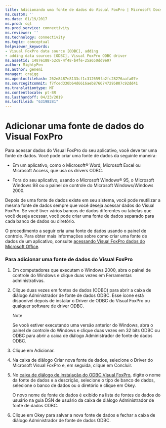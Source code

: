 ```yaml
---
title: Adicionando uma fonte de dados do Visual FoxPro | Microsoft Docs
ms.custom: ''
ms.date: 01/19/2017
ms.prod: sql
ms.prod_service: connectivity
ms.reviewer: ''
ms.technology: connectivity
ms.topic: conceptual
helpviewer_keywords:
- Visual FoxPro data source [ODBC], adding
- adding data sources [ODBC], Visual FoxPro ODBC driver
ms.assetid: 1487e188-52c8-4f48-b4fe-25a650dd9e97
author: MightyPen
ms.author: genemi
manager: craigg
ms.openlocfilehash: 262e8487e8133cf1c312659fa2fc28276aafa07e
ms.sourcegitcommit: f7fced330b64d6616aeb8766747295807c92dd41
ms.translationtype: MT
ms.contentlocale: pt-BR
ms.lasthandoff: 04/23/2019
ms.locfileid: "63198281"
---
```

# <a name="adding-a-visual-foxpro-data-source"></a>Adicionar uma fonte de dados do Visual FoxPro
Para acessar dados do Visual FoxPro do seu aplicativo, você deve ter uma fonte de dados. Você pode criar uma fonte de dados da seguinte maneira:  
  
-   Em um aplicativo, como o Microsoft® Word, Microsoft Excel ou Microsoft Access, que usa os drivers ODBC.  
  
-   Fora do seu aplicativo, usando o Microsoft Windows® 95, o Microsoft Windows 98 ou o painel de controle do Microsoft Windows/Windows 2000.  
  
 Depois de uma fonte de dados existe em seu sistema, você pode reutilizar a mesma fonte de dados sempre que você deseja acessar dados do Visual FoxPro. Se você tiver vários bancos de dados diferentes ou tabelas que você deseja acessar, você pode criar uma fonte de dados separado para cada banco de dados ou diretório.  
  
 O procedimento a seguir cria uma fonte de dados usando o painel de controle. Para obter mais informações sobre como criar uma fonte de dados de um aplicativo, consulte [acessando Visual FoxPro dados do Microsoft Office](../../odbc/microsoft/accessing-visual-foxpro-data-from-microsoft-office.md).  
  
### <a name="to-add-a-visual-foxpro-data-source"></a>Para adicionar uma fonte de dados do Visual FoxPro  
  
1.  Em computadores que executam o Windows 2000, abra o painel de controle do Windows e clique duas vezes em Ferramentas administrativas.  
  
2.  Clique duas vezes em fontes de dados (ODBC) para abrir a caixa de diálogo Administrador de fonte de dados ODBC. Esse ícone está disponível depois de instalar o Driver de ODBC do Visual FoxPro ou qualquer software de driver ODBC.  
  
    > [!NOTE]  
    >  Se você estiver executando uma versão anterior do Windows, abra o painel de controle do Windows e clique duas vezes em 32 bits ODBC ou ODBC para abrir a caixa de diálogo Administrador de fonte de dados ODBC.  
  
3.  Clique em Adicionar.  
  
4.  Na caixa de diálogo Criar nova fonte de dados, selecione o Driver do Microsoft Visual FoxPro e, em seguida, clique em Concluir.  
  
5.  No [caixa de diálogo de instalação do ODBC Visual FoxPro](../../odbc/microsoft/odbc-visual-foxpro-setup-dialog-box.md), digite o nome da fonte de dados e a descrição, selecione o tipo de banco de dados, selecione o banco de dados ou o diretório e clique em Okey.  
  
     O novo nome de fonte de dados é exibido na lista de fontes de dados do usuário na guia DSN de usuário da caixa de diálogo Administrador de fonte de dados ODBC.  
  
6.  Clique em Okey para salvar a nova fonte de dados e fechar a caixa de diálogo Administrador de fonte de dados ODBC.
